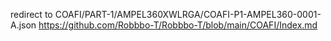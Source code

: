 redirect to COAFI/PART-1/AMPEL360XWLRGA/COAFI-P1-AMPEL360-0001-A.json https://github.com/Robbbo-T/Robbbo-T/blob/main/COAFI/Index.md
